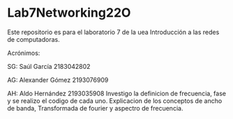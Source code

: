 # Lab7Networking22O
Este repositorio es para el laboratorio 7 de la uea Introducción a las redes de computadoras.

Acrónimos:

SG: Saúl García 2183042802


AG: Alexander Gómez 2193076909


AH: Aldo Hernández 2193035908
Investigo la definicion de frecuencia, fase y se realizo el codigo de cada uno.
Explicacion de los conceptos de ancho de banda, Transformada de fourier y aspectro de frecuencia.
